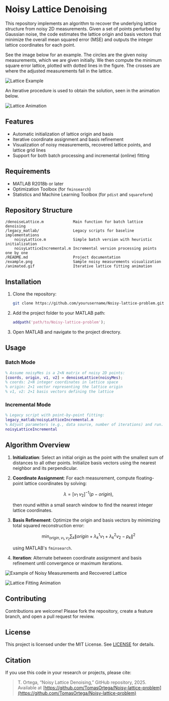 # Noisy Lattice Denoising

This repository implements an algorithm to recover the underlying lattice structure from noisy 2D measurements. Given a set of points perturbed by Gaussian noise, the code estimates the lattice origin and basis vectors that minimize the overall mean squared error (MSE) and outputs the integer lattice coordinates for each point.

See the image below for an example. The circles are the given noisy measurements, which we are given initially.
We then compute the minimum square error lattice, plotted with dotted lines in the figure. The crosses are where the adjusted measurements fall in the lattice.

![Lattice Example](example.png)

An iterative procedure is used to obtain the solution, seen in the animation below.

![Lattice Animation](animated.gif)

## Features

* Automatic initialization of lattice origin and basis
* Iterative coordinate assignment and basis refinement
* Visualization of noisy measurements, recovered lattice points, and lattice grid lines
* Support for both batch processing and incremental (online) fitting

## Requirements

* MATLAB R2018b or later
* Optimization Toolbox (for `fminsearch`)
* Statistics and Machine Learning Toolbox (for `pdist` and `squareform`)

## Repository Structure

```
/denoiseLattice.m             Main function for batch lattice denoising
/legacy_matlab/               Legacy scripts for baseline implementations
    noisyLattice.m            Simple batch version with heuristic initialization
    noisyLatticeIncremental.m Incremental version processing points one by one
/README.md                    Project documentation
/example.png                  Sample noisy measurements visualization
/animated.gif                 Iterative lattice fitting animation
```

## Installation

1. Clone the repository:

   ```bash
   git clone https://github.com/yourusername/Noisy-lattice-problem.git
   ```
2. Add the project folder to your MATLAB path:

   ```matlab
   addpath('path/to/Noisy-lattice-problem');
   ```
3. Open MATLAB and navigate to the project directory.

## Usage

### Batch Mode

```matlab
% Assume noisyMes is a 2×N matrix of noisy 2D points:
[coords, origin, v1, v2] = denoiseLattice(noisyMes);
% coords: 2×N integer coordinates in lattice space
% origin: 2×1 vector representing the lattice origin
% v1, v2: 2×1 basis vectors defining the lattice
```

### Incremental Mode

```matlab
% Legacy script with point-by-point fitting:
legacy_matlab/noisyLatticeIncremental.m
% Adjust parameters (e.g., data source, number of iterations) and run.
noisyLatticeIncremental
```

## Algorithm Overview

1. **Initialization**: Select an initial origin as the point with the smallest sum of distances to all other points. Initialize basis vectors using the nearest neighbor and its perpendicular.
2. **Coordinate Assignment**: For each measurement, compute floating-point lattice coordinates by solving:

   $$
     \lambda = [v_1\; v_2]^{-1}(p - origin),
   $$

   then round within a small search window to find the nearest integer lattice coordinates.
3. **Basis Refinement**: Optimize the origin and basis vectors by minimizing total squared reconstruction error:

   $$
     \min_{origin, v_1, v_2} \sum_k \|origin + \lambda_k^1 v_1 + \lambda_k^2 v_2 - p_k\|^2
   $$

   using MATLAB's `fminsearch`.
4. **Iteration**: Alternate between coordinate assignment and basis refinement until convergence or maximum iterations.

![Example of Noisy Measurements and Recovered Lattice](example.png)

![Lattice Fitting Animation](animated.gif)

## Contributing

Contributions are welcome! Please fork the repository, create a feature branch, and open a pull request for review.

## License

This project is licensed under the MIT License. See [LICENSE](LICENSE) for details.

## Citation

If you use this code in your research or projects, please cite:

> T. Ortega, “Noisy Lattice Denoising,” GitHub repository, 2025. Available at [https://github.com/TomasOrtega/Noisy-lattice-problem](https://github.com/TomasOrtega/Noisy-lattice-problem)
